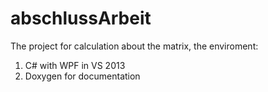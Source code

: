 # abschlussArbeit
The project for calculation about the matrix, the enviroment:
1. C# with WPF in VS 2013
2. Doxygen for documentation
